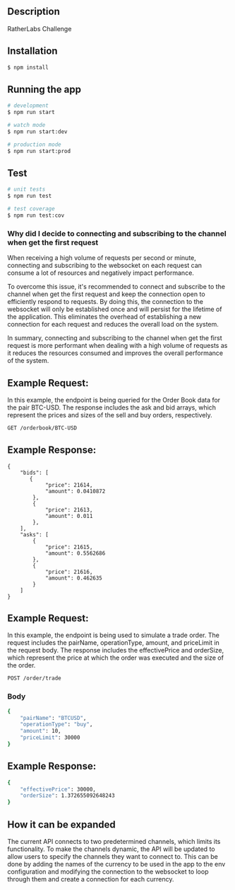 ## Description

RatherLabs Challenge

## Installation

```bash
$ npm install
```

## Running the app

```bash
# development
$ npm run start

# watch mode
$ npm run start:dev

# production mode
$ npm run start:prod
```

## Test

```bash
# unit tests
$ npm run test

# test coverage
$ npm run test:cov
```

### Why did I decide to connecting and subscribing to the channel when get the first request

When receiving a high volume of requests per second or minute, connecting and subscribing to the websocket on each request can consume a lot of resources and negatively impact performance.

To overcome this issue, it's recommended to connect and subscribe to the channel when get the first request and keep the connection open to efficiently respond to requests. By doing this, the connection to the websocket will only be established once and will persist for the lifetime of the application. This eliminates the overhead of establishing a new connection for each request and reduces the overall load on the system.

In summary, connecting and subscribing to the channel when get the first request is more performant when dealing with a high volume of requests as it reduces the resources consumed and improves the overall performance of the system.

## Example Request:

In this example, the endpoint is being queried for the Order Book data for the pair BTC-USD. The response includes the ask and bid arrays, which represent the prices and sizes of the sell and buy orders, respectively.

```bash
GET /orderbook/BTC-USD
```

## Example Response:

```yalm
{
    "bids": [
       {
            "price": 21614,
            "amount": 0.0410872
        },
        {
            "price": 21613,
            "amount": 0.011
        },
    ],
    "asks": [
        {
            "price": 21615,
            "amount": 0.5562686
        },
        {
            "price": 21616,
            "amount": 0.462635
        }
    ]
}
```

## Example Request:

In this example, the endpoint is being used to simulate a trade order. The request includes the pairName, operationType, amount, and priceLimit in the request body. The response includes the effectivePrice and orderSize, which represent the price at which the order was executed and the size of the order.

```bash
POST /order/trade
```

### Body

```bash
{
    "pairName": "BTCUSD",
    "operationType": "buy",
    "amount": 10,
    "priceLimit": 30000
}
```

## Example Response:

```bash
{
    "effectivePrice": 30000,
    "orderSize": 1.372655092648243
}
```

## How it can be expanded

The current API connects to two predetermined channels, which limits its functionality. To make the channels dynamic, the API will be updated to allow users to specify the channels they want to connect to. This can be done by adding the names of the currency to be used in the app to the env configuration and modifying the connection to the websocket to loop through them and create a connection for each currency.

